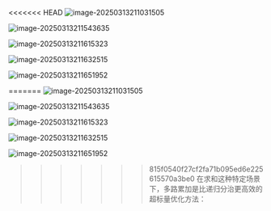 <<<<<<< HEAD
![image-20250313211031505](C:\Users\coffe\AppData\Roaming\Typora\typora-user-images\image-20250313211031505.png)

![image-20250313211543635](C:\Users\coffe\AppData\Roaming\Typora\typora-user-images\image-20250313211543635.png)

![image-20250313211615323](C:\Users\coffe\AppData\Roaming\Typora\typora-user-images\image-20250313211615323.png)

![image-20250313211632515](C:\Users\coffe\AppData\Roaming\Typora\typora-user-images\image-20250313211632515.png)

![image-20250313211651952](C:\Users\coffe\AppData\Roaming\Typora\typora-user-images\image-20250313211651952.png)

=======
![image-20250313211031505](C:\Users\coffe\AppData\Roaming\Typora\typora-user-images\image-20250313211031505.png)

![image-20250313211543635](C:\Users\coffe\AppData\Roaming\Typora\typora-user-images\image-20250313211543635.png)

![image-20250313211615323](C:\Users\coffe\AppData\Roaming\Typora\typora-user-images\image-20250313211615323.png)

![image-20250313211632515](C:\Users\coffe\AppData\Roaming\Typora\typora-user-images\image-20250313211632515.png)

![image-20250313211651952](C:\Users\coffe\AppData\Roaming\Typora\typora-user-images\image-20250313211651952.png)

>>>>>>> 815f0540f27cf2fa71b095ed6e225615570a3be0
在求和这种特定场景下，多路累加是比递归分治更高效的超标量优化方法：